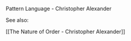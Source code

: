 Pattern Language - Christopher Alexander

See also:

[[The Nature of Order - Christopher Alexander]]